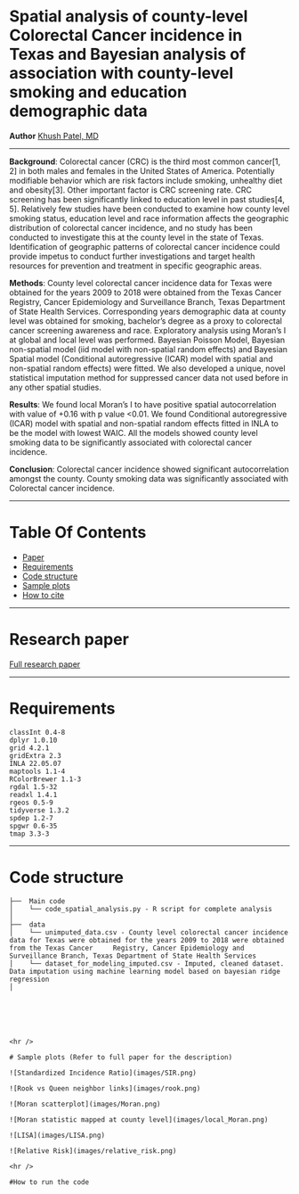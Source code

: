 # Spatial analysis of county-level Colorectal Cancer incidence in Texas and Bayesian analysis of association with county-level smoking and education demographic data

**Author**
[Khush Patel, MD](https://khushpatelmd.github.io/)

<hr />

**Background**: Colorectal cancer (CRC) is the third most common cancer[1, 2] in both males and females in the United States of America. Potentially modifiable behavior which are risk factors include smoking, unhealthy diet and obesity[3]. Other important factor is CRC screening rate. CRC screening has been significantly linked to education level in past studies[4, 5]. Relatively few studies have been conducted to examine how county level smoking status, education level and race information affects the geographic distribution of colorectal cancer incidence, and no study has been conducted to investigate this at the county level in the state of Texas. Identification of geographic patterns of colorectal cancer incidence could provide impetus to conduct further investigations and target health resources for prevention and treatment in specific geographic areas.

**Methods**: County level colorectal cancer incidence data for Texas were obtained for the years 2009 to 2018 were obtained from the Texas Cancer Registry, Cancer Epidemiology and Surveillance Branch, Texas Department of State Health Services. Corresponding years demographic data at county level was obtained for smoking, bachelor’s degree as a proxy to colorectal cancer screening awareness and race. Exploratory analysis using Moran’s I at global and local level was performed. Bayesian Poisson Model, Bayesian non-spatial model (iid model with non-spatial random effects) and Bayesian Spatial model (Conditional autoregressive (ICAR) model with spatial and non-spatial random effects) were fitted. We also developed a unique, novel statistical imputation method for suppressed cancer data not used before in any other spatial studies.

**Results**: We found local Moran’s I to have positive spatial autocorrelation with value of +0.16 with p value <0.01. We found Conditional autoregressive (ICAR) model with spatial and non-spatial random effects fitted in INLA to be the model with lowest WAIC. All the models showed county level smoking data to be significantly associated with colorectal cancer incidence.

**Conclusion**: Colorectal cancer incidence showed significant autocorrelation amongst the county. County smoking data was significantly associated with Colorectal cancer incidence. 

<hr />

# Table Of Contents
-  [Paper](#Paper)
-  [Requirements](#Requirements)
-  [Code structure](#Code-structure)
-  [Sample plots](#Sample-plots)
-  [How to cite](#How-to-cite)

<hr />

# Research paper

[Full research paper](images/Spatial_analysis_Khush_Patel.pdf)


<hr />

# Requirements

```
classInt 0.4-8
dplyr 1.0.10
grid 4.2.1
gridExtra 2.3
INLA 22.05.07
maptools 1.1-4
RColorBrewer 1.1-3
rgdal 1.5-32
readxl 1.4.1
rgeos 0.5-9
tidyverse 1.3.2
spdep 1.2-7
spgwr 0.6-35
tmap 3.3-3
```

<hr />

# Code structure
```
├──  Main code
│    └── code_spatial_analysis.py - R script for complete analysis
│
├──  data  
│    └── unimputed_data.csv - County level colorectal cancer incidence data for Texas were obtained for the years 2009 to 2018 were obtained from the Texas Cancer     Registry, Cancer Epidemiology and Surveillance Branch, Texas Department of State Health Services 
│    └── dataset_for_modeling_imputed.csv - Imputed, cleaned dataset. Data imputation using machine learning model based on bayesian ridge regression
│






<hr />

# Sample plots (Refer to full paper for the description)

![Standardized Incidence Ratio](images/SIR.png)

![Rook vs Queen neighbor links](images/rook.png)

![Moran scatterplot](images/Moran.png)

![Moran statistic mapped at county level](images/local_Moran.png)

![LISA](images/LISA.png)

![Relative Risk](images/relative_risk.png)

<hr />

#How to run the code





